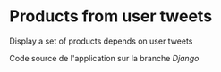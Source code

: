 # Products from user tweets
Display a set of products depends on user tweets

Code source de l'application sur la branche *Django*
